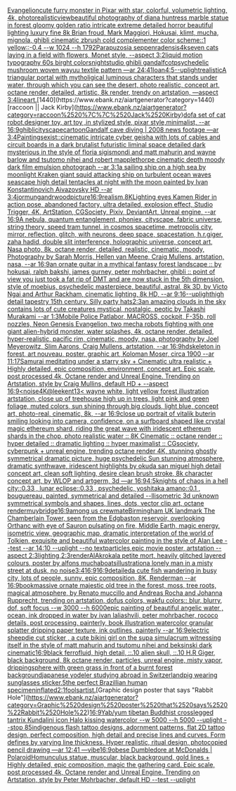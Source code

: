 [Evangelion](https://www.ebank.nz/aiartgenerator?category=Evangelion)[cute furry monster in Pixar with star, colorful, volumetric lighting, 4k, photorealistic](https://www.ebank.nz/aiartgenerator?category=cute%2520furry%2520monster%2520in%2520Pixar%2520with%2520star%2C%2520colorful%2C%2520volumetric%2520lighting%2C%25204k%2C%2520photorealistic)[](https://www.ebank.nz/aiartgenerator?category=)[view](https://www.ebank.nz/aiartgenerator?category=view)[beautiful photography of diana huntress marble statue in forest gloomy golden ratio intricate extreme detailed horror beautiful lighting luxury fine 8k Brian froud, Mark Maggiori, Hokusai, klimt, mucha, mignola, ghibli cinematic zbrush cold complementer color scheme::1 yellow::-0.4 --w 1024 --h 1792](https://www.ebank.nz/aiartgenerator?category=beautiful%2520photography%2520of%2520diana%2520huntress%2520marble%2520statue%2520in%2520forest%2520gloomy%2520golden%2520ratio%2520intricate%2520extreme%2520detailed%2520horror%2520beautiful%2520lighting%2520luxury%2520fine%25208k%2520Brian%2520froud%2C%2520Mark%2520Maggiori%2C%2520Hokusai%2C%2520klimt%2C%2520mucha%2C%2520mignola%2C%2520ghibli%2520cinematic%2520zbrush%2520cold%2520complementer%2520color%2520scheme%3A%3A1%2520yellow%3A%3A-0.4%2520--w%25201024%2520--h%25201792)[Parapuzosia seppenradensis](https://www.ebank.nz/aiartgenerator?category=Parapuzosia%2520seppenradensis)[4k](https://www.ebank.nz/aiartgenerator?category=4k)[seven cats laying in a field with flowers, Monet style, --aspect 3:2](https://www.ebank.nz/aiartgenerator?category=seven%2520cats%2520laying%2520in%2520a%2520field%2520with%2520flowers%2C%2520Monet%2520style%2C%2520--aspect%25203%3A2)[liquid motion typography 60s birght colors](https://www.ebank.nz/aiartgenerator?category=liquid%2520motion%2520typography%252060s%2520birght%2520colors)[night](https://www.ebank.nz/aiartgenerator?category=night)[studio ghibli gandalf](https://www.ebank.nz/aiartgenerator?category=studio%2520ghibli%2520gandalf)[cot](https://www.ebank.nz/aiartgenerator?category=cot)[psychedelic mushroom woven wayuu textile pattern —ar 24:41](https://www.ebank.nz/aiartgenerator?category=psychedelic%2520mushroom%2520woven%2520wayuu%2520textile%2520pattern%2520%E2%80%94ar%252024%3A41)[loan](https://www.ebank.nz/aiartgenerator?category=loan)[4:5](https://www.ebank.nz/aiartgenerator?category=4%3A5)[--uplight](https://www.ebank.nz/aiartgenerator?category=--uplight)[realistic](https://www.ebank.nz/aiartgenerator?category=realistic)[A triangular portal with mytholigical luminous characters that stands under water, through which you can see the desert, photo realistic, concept art, octane render, detailed, artistic, 8k render, trendy on artstation, —aspect 3:4](https://www.ebank.nz/aiartgenerator?category=A%2520triangular%2520portal%2520with%2520mytholigical%2520luminous%2520characters%2520that%2520stands%2520under%2520water%2C%2520through%2520which%2520you%2520can%2520see%2520the%2520desert%2C%2520photo%2520realistic%2C%2520concept%2520art%2C%2520octane%2520render%2C%2520detailed%2C%2520artistic%2C%25208k%2520render%2C%2520trendy%2520on%2520artstation%2C%2520%E2%80%94aspect%25203%3A4)[lineart.](https://www.ebank.nz/aiartgenerator?category=lineart.)[1440](https://www.ebank.nz/aiartgenerator?category=1440)[raccoon || Jack Kirby](https://www.ebank.nz/aiartgenerator?category=raccoon%2520%7C%7C%2520Jack%2520Kirby)[dof](https://www.ebank.nz/aiartgenerator?category=dof)[a set of cat robot,designer toy, art toy ,in stylized style, pixar style,minimalist, --ar 16:9](https://www.ebank.nz/aiartgenerator?category=a%2520set%2520of%2520cat%2520robot%2Cdesigner%2520toy%2C%2520art%2520toy%2520%2Cin%2520stylized%2520style%2C%2520pixar%2520style%2Cminimalist%2C%2520--ar%252016%3A9)[ghibli](https://www.ebank.nz/aiartgenerator?category=ghibli)[cityscape](https://www.ebank.nz/aiartgenerator?category=cityscape)[cartoon](https://www.ebank.nz/aiartgenerator?category=cartoon)[Gandalf cave diving | 2008 news footage —ar 3:4](https://www.ebank.nz/aiartgenerator?category=Gandalf%2520cave%2520diving%2520%7C%25202008%2520news%2520footage%2520%E2%80%94ar%25203%3A4)[Paintings](https://www.ebank.nz/aiartgenerator?category=Paintings)[exist::](https://www.ebank.nz/aiartgenerator?category=exist%3A%3A)[cinematic intricate cyber geisha with lots of cables and circuit boards in a dark brutalist futuristic liminal space detailed dark mysterious in the style of floria sigismondi and matt mahurin and wayne barlow and tsutomo nihei and robert mapplethorpe cinematic depth moody dark film emulsion photograph --ar 3:1](https://www.ebank.nz/aiartgenerator?category=cinematic%2520intricate%2520cyber%2520geisha%2520with%2520lots%2520of%2520cables%2520and%2520circuit%2520boards%2520in%2520a%2520dark%2520brutalist%2520futuristic%2520liminal%2520space%2520detailed%2520dark%2520mysterious%2520in%2520the%2520style%2520of%2520floria%2520sigismondi%2520and%2520matt%2520mahurin%2520and%2520wayne%2520barlow%2520and%2520tsutomo%2520nihei%2520and%2520robert%2520mapplethorpe%2520cinematic%2520depth%2520moody%2520dark%2520film%2520emulsion%2520photograph%2520--ar%25203%3A1)[a sailing ship on a high sea by moonlight Kraken giant squid attacking ship on turbulent ocean waves seascape high detail tentacles at night with the moon painted by Ivan Konstantinovich Aivazovsky HD  --ar 3:4](https://www.ebank.nz/aiartgenerator?category=a%2520sailing%2520ship%2520on%2520a%2520high%2520sea%2520by%2520moonlight%2520Kraken%2520giant%2520squid%2520attacking%2520ship%2520on%2520turbulent%2520ocean%2520waves%2520seascape%2520high%2520detail%2520tentacles%2520at%2520night%2520with%2520the%2520moon%2520painted%2520by%2520Ivan%2520Konstantinovich%2520Aivazovsky%2520HD%2520%2520--ar%25203%3A4)[](https://www.ebank.nz/aiartgenerator?category=)[jormungandr](https://www.ebank.nz/aiartgenerator?category=jormungandr)[wood](https://www.ebank.nz/aiartgenerator?category=wood)[picture](https://www.ebank.nz/aiartgenerator?category=picture)[16:9](https://www.ebank.nz/aiartgenerator?category=16%3A9)[realism](https://www.ebank.nz/aiartgenerator?category=realism)[,8K](https://www.ebank.nz/aiartgenerator?category=%2C8K)[Lighting eyes Kamen Rider in action pose, abandoned factory, ultra detailed, explosion effect, Studio Trigger, 4K, ArtStation, CGSociety, Pixiv, DeviantArt, Unreal engine, --ar 16:9](https://www.ebank.nz/aiartgenerator?category=Lighting%2520eyes%2520Kamen%2520Rider%2520in%2520action%2520pose%2C%2520abandoned%2520factory%2C%2520ultra%2520detailed%2C%2520explosion%2520effect%2C%2520Studio%2520Trigger%2C%25204K%2C%2520ArtStation%2C%2520CGSociety%2C%2520Pixiv%2C%2520DeviantArt%2C%2520Unreal%2520engine%2C%2520--ar%252016%3A9)[A nebula, quantum entanglement, phoniex, cityscape, fabric universe, string theory, speed tram tunnel, in cosmos spacetime, metropolis city, mirror, reflection, glitch, with neurons, deep space, spacestation, h.r.giger, zaha hadid, double slit interference, holographic universe, concept art, Nasa photo, 8k, octane render, detailed, realistic, cinematic, moody, Photography by Sarah Morris, Hellen van Meene, Craig Mullens, artstation, nasa, --ar 16:9](https://www.ebank.nz/aiartgenerator?category=A%2520nebula%2C%2520quantum%2520entanglement%2C%2520phoniex%2C%2520cityscape%2C%2520fabric%2520universe%2C%2520string%2520theory%2C%2520speed%2520tram%2520tunnel%2C%2520in%2520cosmos%2520spacetime%2C%2520metropolis%2520city%2C%2520mirror%2C%2520reflection%2C%2520glitch%2C%2520with%2520neurons%2C%2520deep%2520space%2C%2520spacestation%2C%2520h.r.giger%2C%2520zaha%2520hadid%2C%2520double%2520slit%2520interference%2C%2520holographic%2520universe%2C%2520concept%2520art%2C%2520Nasa%2520photo%2C%25208k%2C%2520octane%2520render%2C%2520detailed%2C%2520realistic%2C%2520cinematic%2C%2520moody%2C%2520Photography%2520by%2520Sarah%2520Morris%2C%2520Hellen%2520van%2520Meene%2C%2520Craig%2520Mullens%2C%2520artstation%2C%2520nasa%2C%2520--ar%252016%3A9)[an ornate guitar in a mythical fantasy forest landscape :: by hokusai, ralph bakshi, james gurney, peter mohrbacher, ghibli :: point of view you just took a fat rip of DMT and are now stuck in the 5th dimension, style of moebius, psychedelic masterpiece, beautiful, astral, 8k 3D, by Victo Ngai and Arthur Rackham, cinematic lighting, 8k HD, --ar 9:16](https://www.ebank.nz/aiartgenerator?category=an%2520ornate%2520guitar%2520in%2520a%2520mythical%2520fantasy%2520forest%2520landscape%2520%3A%3A%2520by%2520hokusai%2C%2520ralph%2520bakshi%2C%2520james%2520gurney%2C%2520peter%2520mohrbacher%2C%2520ghibli%2520%3A%3A%2520point%2520of%2520view%2520you%2520just%2520took%2520a%2520fat%2520rip%2520of%2520DMT%2520and%2520are%2520now%2520stuck%2520in%2520the%25205th%2520dimension%2C%2520style%2520of%2520moebius%2C%2520psychedelic%2520masterpiece%2C%2520beautiful%2C%2520astral%2C%25208k%25203D%2C%2520by%2520Victo%2520Ngai%2520and%2520Arthur%2520Rackham%2C%2520cinematic%2520lighting%2C%25208k%2520HD%2C%2520--ar%25209%3A16)[--uplight](https://www.ebank.nz/aiartgenerator?category=--uplight)[high detail tapestry 15th century. Silly party hats](https://www.ebank.nz/aiartgenerator?category=high%2520detail%2520tapestry%252015th%2520century.%2520Silly%2520party%2520hats)[2:3](https://www.ebank.nz/aiartgenerator?category=2%3A3)[an amazing clouds in the sky contains lots of cute creatures mystical, nostalgic, peotic by Takashi Murakami --ar 1:3](https://www.ebank.nz/aiartgenerator?category=an%2520amazing%2520clouds%2520in%2520the%2520sky%2520contains%2520lots%2520of%2520cute%2520creatures%2520mystical%2C%2520nostalgic%2C%2520peotic%2520by%2520Takashi%2520Murakami%2520--ar%25201%3A3)[Mobile Police Patlabor, MACROSS, cockpit, F-35b, roll nozzles, Neon Genesis Evangelion, two mecha robots fighting with one giant alien-hybrid monster, water splashes, 4k, octane render, detailed, hyper-realistic, pacific rim, cinematic, moody, nasa, photography by Joel Meyerowitz, Slim Aarons, Craig Mullens, artstation, --ar 16:9](https://www.ebank.nz/aiartgenerator?category=Mobile%2520Police%2520Patlabor%2C%2520MACROSS%2C%2520cockpit%2C%2520F-35b%2C%2520roll%2520nozzles%2C%2520Neon%2520Genesis%2520Evangelion%2C%2520two%2520mecha%2520robots%2520fighting%2520with%2520one%2520giant%2520alien-hybrid%2520monster%2C%2520water%2520splashes%2C%25204k%2C%2520octane%2520render%2C%2520detailed%2C%2520hyper-realistic%2C%2520pacific%2520rim%2C%2520cinematic%2C%2520moody%2C%2520nasa%2C%2520photography%2520by%2520Joel%2520Meyerowitz%2C%2520Slim%2520Aarons%2C%2520Craig%2520Mullens%2C%2520artstation%2C%2520--ar%252016%3A9)[hd](https://www.ebank.nz/aiartgenerator?category=hd)[skeleton in forest, art nouveau, poster, graphic art, Koloman Moser, circa 1900 --ar 11:17](https://www.ebank.nz/aiartgenerator?category=skeleton%2520in%2520forest%2C%2520art%2520nouveau%2C%2520poster%2C%2520graphic%2520art%2C%2520Koloman%2520Moser%2C%2520circa%25201900%2520--ar%252011%3A17)[Samurai meditating under a starry sky + Cinematic ultra realistic + Highly detailed, epic composition, environment, concept art. Epic scale, post processed 4k, Octane render and Unreal Engine. Trending on Artstation, style by Craig Mullins, default HD + --aspect 16:9](https://www.ebank.nz/aiartgenerator?category=Samurai%2520meditating%2520under%2520a%2520starry%2520sky%2520%2B%2520Cinematic%2520ultra%2520realistic%2520%2B%2520Highly%2520detailed%2C%2520epic%2520composition%2C%2520environment%2C%2520concept%2520art.%2520Epic%2520scale%2C%2520post%2520processed%25204k%2C%2520Octane%2520render%2520and%2520Unreal%2520Engine.%2520Trending%2520on%2520Artstation%2C%2520style%2520by%2520Craig%2520Mullins%2C%2520default%2520HD%2520%2B%2520--aspect%252016%3A9)[<noise](https://www.ebank.nz/aiartgenerator?category=%3Cnoise)[4K](https://www.ebank.nz/aiartgenerator?category=4K)[@leekent13](https://www.ebank.nz/aiartgenerator?category=%40leekent13)[< wayne white, light yellow forest illustration artstation, close up of treehouse high up in trees, light pink and green foliage, muted colors, sun shining through big clouds, light blue, concept art, photo-real, cinematic, 8k, --ar 16:9](https://www.ebank.nz/aiartgenerator?category=%3C%2520wayne%2520white%2C%2520light%2520yellow%2520forest%2520illustration%2520artstation%2C%2520close%2520up%2520of%2520treehouse%2520high%2520up%2520in%2520trees%2C%2520light%2520pink%2520and%2520green%2520foliage%2C%2520muted%2520colors%2C%2520sun%2520shining%2520through%2520big%2520clouds%2C%2520light%2520blue%2C%2520concept%2520art%2C%2520photo-real%2C%2520cinematic%2C%25208k%2C%2520--ar%252016%3A9)[close up portrait of vitalik buterin smiling looking into camera, confidence, on a surfboard shaped like crystal magic ethereum shard, riding the great wave with iridescent ethereum shards in the chop, photo realistic water :: 8K Cinematic :: octane render :: hyper detailed :: dramatic lighting :: hyper maximalist :: CGsociety, cyberpunk + unreal engine, trending octane render 4K, stunning ghostly symmetrical dramatic picture, huge psychedelic Sun stunning atmosphere, dramatic synthwave, iridescent highlights by okuda san miguel high detail concept art, clean soft lighting, desire clean brush stroke, 8k character concept art, by WLOP and artgerm, 3d —ar 16:9](https://www.ebank.nz/aiartgenerator?category=close%2520up%2520portrait%2520of%2520vitalik%2520buterin%2520smiling%2520looking%2520into%2520camera%2C%2520confidence%2C%2520on%2520a%2520surfboard%2520shaped%2520like%2520crystal%2520magic%2520ethereum%2520shard%2C%2520riding%2520the%2520great%2520wave%2520with%2520iridescent%2520ethereum%2520shards%2520in%2520the%2520chop%2C%2520photo%2520realistic%2520water%2520%3A%3A%25208K%2520Cinematic%2520%3A%3A%2520octane%2520render%2520%3A%3A%2520hyper%2520detailed%2520%3A%3A%2520dramatic%2520lighting%2520%3A%3A%2520hyper%2520maximalist%2520%3A%3A%2520CGsociety%2C%2520cyberpunk%2520%2B%2520unreal%2520engine%2C%2520trending%2520octane%2520render%25204K%2C%2520stunning%2520ghostly%2520symmetrical%2520dramatic%2520picture%2C%2520huge%2520psychedelic%2520Sun%2520stunning%2520atmosphere%2C%2520dramatic%2520synthwave%2C%2520iridescent%2520highlights%2520by%2520okuda%2520san%2520miguel%2520high%2520detail%2520concept%2520art%2C%2520clean%2520soft%2520lighting%2C%2520desire%2520clean%2520brush%2520stroke%2C%25208k%2520character%2520concept%2520art%2C%2520by%2520WLOP%2520and%2520artgerm%2C%25203d%2520%E2%80%94ar%252016%3A9)[4:5](https://www.ebank.nz/aiartgenerator?category=4%3A5)[knights of chaos in a hell city::0.33 , lunar eclipse::0.33 , psychedelic, yoshitaka amano::0.1 , bouguereau, painted, symmetrical and detailed --ll](https://www.ebank.nz/aiartgenerator?category=knights%2520of%2520chaos%2520in%2520a%2520hell%2520city%3A%3A0.33%2520%2C%2520lunar%2520eclipse%3A%3A0.33%2520%2C%2520psychedelic%2C%2520yoshitaka%2520amano%3A%3A0.1%2520%2C%2520bouguereau%2C%2520painted%2C%2520symmetrical%2520and%2520detailed%2520--ll)[isometric 3d unknown symmetrical symbols  and shapes, lines, dots, vector clip art, octane render](https://www.ebank.nz/aiartgenerator?category=isometric%25203d%2520unknown%2520symmetrical%2520symbols%2520%2520and%2520shapes%2C%2520lines%2C%2520dots%2C%2520vector%2520clip%2520art%2C%2520octane%2520render)[muybridge](https://www.ebank.nz/aiartgenerator?category=muybridge)[16:9](https://www.ebank.nz/aiartgenerator?category=16%3A9)[among us crewmate](https://www.ebank.nz/aiartgenerator?category=among%2520us%2520crewmate)[Birmingham UK landmark The Chamberlain Tower, seen from the Edgbaston reservoir, overlooking Orthanc with eye of Sauron pulsating on fire, Middle Earth, magic energy, isometric view, geographic map, dramatic interpretation of the world of Tolkien, exquisite and beautiful watercolor painting in the style of Alan Lee --test --ar 14:10 --uplight --no text](https://www.ebank.nz/aiartgenerator?category=Birmingham%2520UK%2520landmark%2520The%2520Chamberlain%2520Tower%2C%2520seen%2520from%2520the%2520Edgbaston%2520reservoir%2C%2520overlooking%2520Orthanc%2520with%2520eye%2520of%2520Sauron%2520pulsating%2520on%2520fire%2C%2520Middle%2520Earth%2C%2520magic%2520energy%2C%2520isometric%2520view%2C%2520geographic%2520map%2C%2520dramatic%2520interpretation%2520of%2520the%2520world%2520of%2520Tolkien%2C%2520exquisite%2520and%2520beautiful%2520watercolor%2520painting%2520in%2520the%2520style%2520of%2520Alan%2520Lee%2520--test%2520--ar%252014%3A10%2520--uplight%2520--no%2520text)[particles,](https://www.ebank.nz/aiartgenerator?category=particles%2C)[epic movie poster, artstation --aspect 2:3](https://www.ebank.nz/aiartgenerator?category=epic%2520movie%2520poster%2C%2520artstation%2520--aspect%25202%3A3)[lighting,](https://www.ebank.nz/aiartgenerator?category=lighting%2C)[2:3](https://www.ebank.nz/aiartgenerator?category=2%3A3)[render](https://www.ebank.nz/aiartgenerator?category=render)[AlAkroka](https://www.ebank.nz/aiartgenerator?category=AlAkroka)[la petite mort, heavily glitched layered colours, poster by alfons mucha](https://www.ebank.nz/aiartgenerator?category=la%2520petite%2520mort%2C%2520heavily%2520glitched%2520layered%2520colours%2C%2520poster%2520by%2520alfons%2520mucha)[boats](https://www.ebank.nz/aiartgenerator?category=boats)[illustration](https://www.ebank.nz/aiartgenerator?category=illustration)[a lonely man in a misty street at dusk, no noise](https://www.ebank.nz/aiartgenerator?category=a%2520lonely%2520man%2520in%2520a%2520misty%2520street%2520at%2520dusk%2C%2520no%2520noise)[3:4](https://www.ebank.nz/aiartgenerator?category=3%3A4)[16:9](https://www.ebank.nz/aiartgenerator?category=16%3A9)[16:9](https://www.ebank.nz/aiartgenerator?category=16%3A9)[detailed](https://www.ebank.nz/aiartgenerator?category=detailed)[a cute fish wandering in busy city, lots of people, sunny, epic composition, 8K, Renderman  --ar 16:9](https://www.ebank.nz/aiartgenerator?category=a%2520cute%2520fish%2520wandering%2520in%2520busy%2520city%2C%2520lots%2520of%2520people%2C%2520sunny%2C%2520epic%2520composition%2C%25208K%2C%2520Renderman%2520%2520--ar%252016%3A9)[book](https://www.ebank.nz/aiartgenerator?category=book)[massive ornate majestic old tree in the forest, moss, tree roots, magical atmosphere, by Renato muccillo and Andreas Rocha and Johanna Rupprecht, trending on artstation, dofus colors, wakfu colors:: blur, blurry, dof, soft focus  --w 3000 --h 6000](https://www.ebank.nz/aiartgenerator?category=massive%2520ornate%2520majestic%2520old%2520tree%2520in%2520the%2520forest%2C%2520moss%2C%2520tree%2520roots%2C%2520magical%2520atmosphere%2C%2520by%2520Renato%2520muccillo%2520and%2520Andreas%2520Rocha%2520and%2520Johanna%2520Rupprecht%2C%2520trending%2520on%2520artstation%2C%2520dofus%2520colors%2C%2520wakfu%2520colors%3A%3A%2520blur%2C%2520blurry%2C%2520dof%2C%2520soft%2520focus%2520%2520--w%25203000%2520--h%25206000)[epic painting of beautiful angelic water , ocean, ink dropped in water by ivan laliashvili, peter mohrbacher, rococo details, post processing, painterly, book illustration watercolor granular splatter dripping paper texture, ink outlines, painterly  --ar 16:9](https://www.ebank.nz/aiartgenerator?category=epic%2520painting%2520of%2520beautiful%2520angelic%2520water%2520%2C%2520ocean%2C%2520ink%2520dropped%2520in%2520water%2520by%2520ivan%2520laliashvili%2C%2520peter%2520mohrbacher%2C%2520rococo%2520details%2C%2520post%2520processing%2C%2520painterly%2C%2520book%2520illustration%2520watercolor%2520granular%2520splatter%2520dripping%2520paper%2520texture%2C%2520ink%2520outlines%2C%2520painterly%2520%2520--ar%252016%3A9)[electric sheep](https://www.ebank.nz/aiartgenerator?category=electric%2520sheep)[die cut sticker , a cute bikini girl on the sup](https://www.ebank.nz/aiartgenerator?category=die%2520cut%2520sticker%2520%2C%2520a%2520cute%2520bikini%2520girl%2520on%2520the%2520sup)[a simulacrum witnessing itself in the style of matt mahurin and tsutomu nihei and beksinski dark cinematic](https://www.ebank.nz/aiartgenerator?category=a%2520simulacrum%2520witnessing%2520itself%2520in%2520the%2520style%2520of%2520matt%2520mahurin%2520and%2520tsutomu%2520nihei%2520and%2520beksinski%2520dark%2520cinematic)[16:9](https://www.ebank.nz/aiartgenerator?category=16%3A9)[black ferrofluid, high detail, ::.10 alien skull, ::.10 H.R Giger, black background, 8k octane render, particles, unreal engine, misty vapor, dripping](https://www.ebank.nz/aiartgenerator?category=black%2520ferrofluid%2C%2520high%2520detail%2C%2520%3A%3A.10%2520alien%2520skull%2C%2520%3A%3A.10%2520H.R%2520Giger%2C%2520black%2520background%2C%25208k%2520octane%2520render%2C%2520particles%2C%2520unreal%2520engine%2C%2520misty%2520vapor%2C%2520dripping)[sphere with green grass in front of a burnt forest background](https://www.ebank.nz/aiartgenerator?category=sphere%2520with%2520green%2520grass%2520in%2520front%2520of%2520a%2520burnt%2520forest%2520background)[japanese yodeler studying abroad in Switzerland](https://www.ebank.nz/aiartgenerator?category=japanese%2520yodeler%2520studying%2520abroad%2520in%2520Switzerland)[pig wearing sunglasses sticker](https://www.ebank.nz/aiartgenerator?category=pig%2520wearing%2520sunglasses%2520sticker)[.5](https://www.ebank.nz/aiartgenerator?category=.5)[the perfect Brazillian human specimen](https://www.ebank.nz/aiartgenerator?category=the%2520perfect%2520Brazillian%2520human%2520specimen)[inflated](https://www.ebank.nz/aiartgenerator?category=inflated)[2:1](https://www.ebank.nz/aiartgenerator?category=2%3A1)[fools](https://www.ebank.nz/aiartgenerator?category=fools)[artist.](https://www.ebank.nz/aiartgenerator?category=artist.)[Graphic design poster that says "Rabbit Hole"](https://www.ebank.nz/aiartgenerator?category=Graphic%2520design%2520poster%2520that%2520says%2520%22Rabbit%2520Hole%22)[16:9](https://www.ebank.nz/aiartgenerator?category=16%3A9)[Yab/yum tibetan Buddhist crosslegged tantrix Kundalini icon Halo kissing watercolor --w 5000 --h 5000 --uplight --stop 85](https://www.ebank.nz/aiartgenerator?category=Yab/yum%2520tibetan%2520Buddhist%2520crosslegged%2520tantrix%2520Kundalini%2520icon%2520Halo%2520kissing%2520watercolor%2520--w%25205000%2520--h%25205000%2520--uplight%2520--stop%252085)[indigenous flash tattoo designs, adornment patterns, flat 2D tattoo design, perfect composition, high detail and precise lines and curves. Form defines by varying line thickness. Hyper realistic, ritual design, photocopied pencil drawing —ar 12:41 —vibe](https://www.ebank.nz/aiartgenerator?category=indigenous%2520flash%2520tattoo%2520designs%2C%2520adornment%2520patterns%2C%2520flat%25202D%2520tattoo%2520design%2C%2520perfect%2520composition%2C%2520high%2520detail%2520and%2520precise%2520lines%2520and%2520curves.%2520Form%2520defines%2520by%2520varying%2520line%2520thickness.%2520Hyper%2520realistic%2C%2520ritual%2520design%2C%2520photocopied%2520pencil%2520drawing%2520%E2%80%94ar%252012%3A41%2520%E2%80%94vibe)[16:9](https://www.ebank.nz/aiartgenerator?category=16%3A9)[obese Dumbledore at McDonalds | Polaroid](https://www.ebank.nz/aiartgenerator?category=obese%2520Dumbledore%2520at%2520McDonalds%2520%7C%2520Polaroid)[Homunculus statue, muscular, black background, gold lines + Highly detailed, epic composition, magic the gathering card. Epic scale, post processed 4k, Octane render and Unreal Engine. Trending on Artstation, style by Peter Mohrbacher, default HD --test --uplight](https://www.ebank.nz/aiartgenerator?category=Homunculus%2520statue%2C%2520muscular%2C%2520black%2520background%2C%2520gold%2520lines%2520%2B%2520Highly%2520detailed%2C%2520epic%2520composition%2C%2520magic%2520the%2520gathering%2520card.%2520Epic%2520scale%2C%2520post%2520processed%25204k%2C%2520Octane%2520render%2520and%2520Unreal%2520Engine.%2520Trending%2520on%2520Artstation%2C%2520style%2520by%2520Peter%2520Mohrbacher%2C%2520default%2520HD%2520--test%2520--uplight)